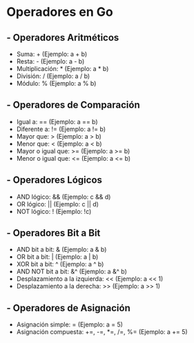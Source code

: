 # Operadores en Go

## - Operadores Aritméticos

- Suma: + (Ejemplo: a + b)
- Resta: - (Ejemplo: a - b)
- Multiplicación: \* (Ejemplo: a \* b)
- División: / (Ejemplo: a / b)
- Módulo: % (Ejemplo: a % b)

## - Operadores de Comparación

- Igual a: == (Ejemplo: a == b)
- Diferente a: != (Ejemplo: a != b)
- Mayor que: > (Ejemplo: a > b)
- Menor que: < (Ejemplo: a < b)
- Mayor o igual que: >= (Ejemplo: a >= b)
- Menor o igual que: <= (Ejemplo: a <= b)

## - Operadores Lógicos

- AND lógico: && (Ejemplo: c && d)
- OR lógico: || (Ejemplo: c || d)
- NOT lógico: ! (Ejemplo: !c)

## - Operadores Bit a Bit

- AND bit a bit: & (Ejemplo: a & b)
- OR bit a bit: | (Ejemplo: a | b)
- XOR bit a bit: ^ (Ejemplo: a ^ b)
- AND NOT bit a bit: &^ (Ejemplo: a &^ b)
- Desplazamiento a la izquierda: << (Ejemplo: a << 1)
- Desplazamiento a la derecha: >> (Ejemplo: a >> 1)

## - Operadores de Asignación

- Asignación simple: = (Ejemplo: a = 5)
- Asignación compuesta: +=, -=, \*=, /=, %= (Ejemplo: a += 5)

